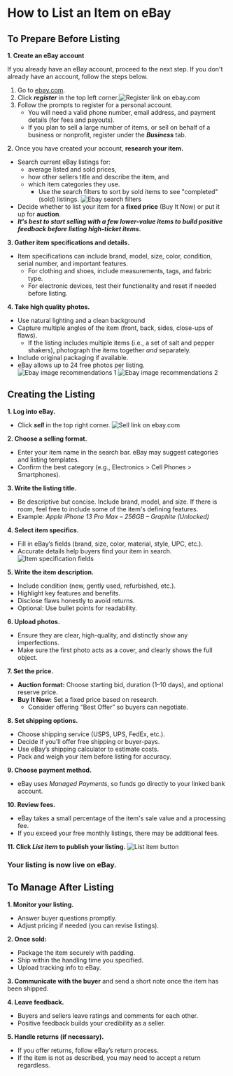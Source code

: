 # How to List an Item on eBay

## To Prepare Before Listing

**1. Create an eBay account** 

If you already have an eBay account, proceed to the next step. If you don't already have an account, follow the steps below.

   1. Go to [ebay.com](https://www.ebay.com).
   2. Click ***register*** in the top left corner.![Register link on ebay.com](./assets/images/screenshots/ebay-register.png)
   3. Follow the prompts to register for a personal account.
      - You will need a valid phone number, email address, and payment details (for fees and payouts).
      - If you plan to sell a large number of items, or sell on behalf of a business or nonprofit, register under the ***Business*** tab.

**2.** Once you have created your account, **research your item.**
   - Search current eBay listings for:
     - average listed and sold prices,
     - how other sellers title and describe the item, and
     - which item categories they use.
       - Use the search filters to sort by sold items to see "completed" (sold) listings. ![Ebay search filters](./assets/images/screenshots/ebay-filters.png)
   - Decide whether to list your item for a **fixed price** (Buy It Now) or put it up for **auction**. 
   - ***It's best to start selling with a few lower-value items to build positive feedback before listing high-ticket items.***

**3. Gather item specifications and details.**
   - Item specifications can include brand, model, size, color, condition, serial number, and important features. 
     - For clothing and shoes, include measurements, tags, and fabric type.
     - For electronic devices, test their functionality and reset if needed before listing.

**4. Take high quality photos.**
   - Use natural lighting and a clean background
   - Capture multiple angles of the item (front, back, sides, close-ups of flaws). 
     - If the listing includes multiple items (i.e., a set of salt and pepper shakers), photograph the items together *and* separately.
   - Include original packaging if available.
   - eBay allows up to 24 free photos per listing.
![Ebay image recommendations 1](./assets/images/screenshots/ebay-images-1.png)
![Ebay image recommendations 2](./assets/images/screenshots/ebay-images-2.png)

## Creating the Listing

**1. Log into eBay.**
   - Click ***sell*** in the top right corner. ![Sell link on ebay.com](./assets/images/screenshots/ebay-sell-button.png)

**2. Choose a selling format.**
   - Enter your item name in the search bar. eBay may suggest categories and listing templates.
   - Confirm the best category (e.g., Electronics > Cell Phones > Smartphones).

**3. Write the listing title.**
   - Be descriptive but concise. Include brand, model, and size. If there is room, feel free to include some of the item's defining features.
   - Example: *Apple iPhone 13 Pro Max – 256GB – Graphite (Unlocked)*

**4. Select item specifics.**
   - Fill in eBay’s fields (brand, size, color, material, style, UPC, etc.).
   - Accurate details help buyers find your item in search. ![Item specification fields](./assets/images/screenshots/ebay-item-specs.png)

**5. Write the item description.**
   - Include condition (new, gently used, refurbished, etc.).
   - Highlight key features and benefits.
   - Disclose flaws honestly to avoid returns.
   - Optional: Use bullet points for readability.

**6. Upload photos.**
   - Ensure they are clear, high-quality, and distinctly show any imperfections.
   - Make sure the first photo acts as a cover, and clearly shows the full object.

**7. Set the price.**
   - **Auction format:** Choose starting bid, duration (1–10 days), and optional reserve price.
   - **Buy It Now:** Set a fixed price based on research.
     - Consider offering “Best Offer” so buyers can negotiate.

**8. Set shipping options.**
   - Choose shipping service (USPS, UPS, FedEx, etc.).
   - Decide if you’ll offer free shipping or buyer-pays.
   - Use eBay’s shipping calculator to estimate costs.
   - Pack and weigh your item before listing for accuracy.

**9. Choose payment method.**
   - eBay uses *Managed Payments*, so funds go directly to your linked bank account.

**10. Review fees.**
   - eBay takes a small percentage of the item's sale value and a processing fee.
   - If you exceed your free monthly listings, there may be additional fees.

**11. Click *List item* to publish your listing.**
![List item button](./assets/images/screenshots/ebay-list-button.png)

### Your listing is now live on eBay.

## To Manage After Listing

**1. Monitor your listing.**
   - Answer buyer questions promptly.
   - Adjust pricing if needed (you can revise listings).

**2. Once sold:**
   - Package the item securely with padding.
   - Ship within the handling time you specified.
   - Upload tracking info to eBay.

**3. Communicate with the buyer** and send a short note once the item has been shipped.

**4. Leave feedback.**
   - Buyers and sellers leave ratings and comments for each other.
   - Positive feedback builds your credibility as a seller.

**5. Handle returns (if necessary).**
   - If you offer returns, follow eBay’s return process.
   - If the item is not as described, you may need to accept a return regardless.